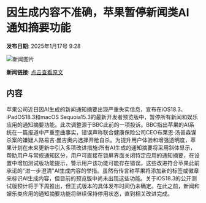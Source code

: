 # 因生成内容不准确，苹果暂停新闻类AI通知摘要功能

**发布日期**: 2025年1月17号 9:28

![新闻图片](https://pic.chinaz.com/picmap/202306061057425169_0.jpg)

**新闻链接**: [点击查看原文](https://www.aibase.com/zh/news/14784)

## 内容

苹果公司近日因AI生成的新闻通知摘要出现严重失实信息，宣布在iOS18.3、iPadOS18.3和macOS Sequoia15.3的最新开发者预览版中，暂停所有新闻和娱乐应用的通知摘要功能。此次调整源于BBC此前的一项投诉。BBC指出苹果的AI系统在一篇报道中严重歪曲事实，错误声称联合健康保险公司CEO布莱恩·汤普森谋杀案的嫌疑人路易吉·曼吉奥内选择开枪自杀。为提升用户体验和增强透明度，苹果计划在未来更新中引入多项改进措施:所有AI生成的通知摘要将采用斜体显示，帮助用户与常规通知区分，用户可直接在锁屏界面关闭特定应用的通知摘要，在设置中增加测试版功能提示，警示用户该功能可能存在错误。这些改进符合苹果此前承诺的"进一步澄清"AI生成内容的举措。虽然有传言称苹果将添加新的标签或徽章来标识AI生成内容，但目前的预览版中尚未出现这些功能。关于iOS18.3的公开测试版预计将于下周推出，但正式版本的具体发布时间仍未确定。在此之前，新闻和娱乐类应用的通知摘要功能将继续保持停用状态，直到相关改进完成。
